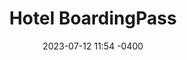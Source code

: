 ---
date: '2023-07-12 11:54 -0400'
featured: false
types:
  - Operadores
  - Hospedaje
title: Hotel BoardingPass
region: Los Andes
state: Táchira
phone_number: +58 426 5203724
address: Caracas
website: boardingpass.network
facebook_user: tuboarding
twitter_user: tuboarding
instagram_user: tuboarding
services: Hospedaje
services_extra: Estacionamiento
image: /assets/images/BP-300x300.jpg
---